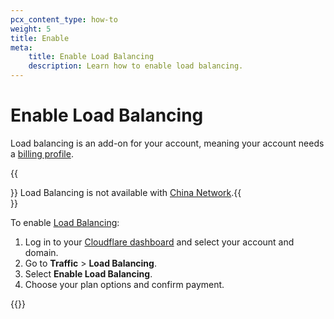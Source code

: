 ```yaml
---
pcx_content_type: how-to
weight: 5
title: Enable
meta:
    title: Enable Load Balancing
    description: Learn how to enable load balancing.
---
```


# Enable Load Balancing

Load balancing is an add-on for your account, meaning your account needs a [billing profile](/fundamentals/setup/account-setup/create-billing-profile/).

{{<Aside type="note">}}
Load Balancing is not available with [China Network](/china-network/).{{</Aside>}}

To enable [Load Balancing](https://dash.cloudflare.com/?to=/:account/:zone/traffic/load-balancing):

1. Log in to your [Cloudflare dashboard](https://dash.cloudflare.com/) and select your account and domain.
2. Go to **Traffic** > **Load Balancing**.
3. Select **Enable Load Balancing**.
4. Choose your plan options and confirm payment.

{{<render file="_non-contract-enablement.md" productFolder="fundamentals" >}}